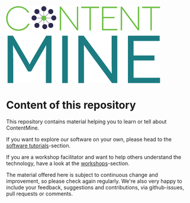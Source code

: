 ![ContentMine logo](https://github.com/ContentMine/assets/blob/master/png/Content_mine(small).png)

# Content of this repository

This repository contains material helping you to learn or tell about ContentMine.

If you want to explore our software on your own, please head to the [software tutorials](https://github.com/ContentMine/workshop-resources/tree/master/software-tutorials)-section.

If you are a workshop facilitator and want to help others understand the technology, have a look at the [workshops](https://github.com/ContentMine/workshop-resources/tree/master/workshops)-section.


The material offered here is subject to continuous change and improvement, so please check again regularly. We're also very happy to include your feedback, suggestions and contributions, via github-issues, pull requests or comments.